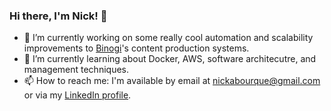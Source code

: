 ### Hi there, I'm Nick! 👋

- 🔭 I’m currently working on some really cool automation and scalability improvements to [Binogi](https://binogi.com)'s content production systems.
- 🌱 I’m currently learning about Docker, AWS, software architecutre, and management techniques.
- 📫 How to reach me: I'm available by email at [nickabourque@gmail.com](mailto:nickabourque@gmail.com) or via my [LinkedIn profile](https://www.linkedin.com/in/nick-bourque/).
